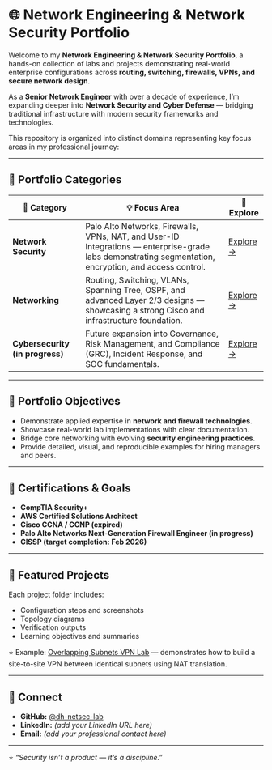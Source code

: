 # 🌐 Network Engineering & Network Security Portfolio

Welcome to my **Network Engineering & Network Security Portfolio**, a hands-on collection of labs and projects demonstrating real-world enterprise configurations across **routing, switching, firewalls, VPNs, and secure network design**.

As a **Senior Network Engineer** with over a decade of experience, I’m expanding deeper into **Network Security and Cyber Defense** — bridging traditional infrastructure with modern security frameworks and technologies.

This repository is organized into distinct domains representing key focus areas in my professional journey:  

---

## 📂 Portfolio Categories

| 📁 **Category** | 💡 **Focus Area** | 🔗 **Explore** |
|------------------|------------------|----------------|
| **Network Security** | Palo Alto Networks, Firewalls, VPNs, NAT, and User-ID Integrations — enterprise-grade labs demonstrating segmentation, encryption, and access control. | [Explore →](./network-security/) |
| **Networking** | Routing, Switching, VLANs, Spanning Tree, OSPF, and advanced Layer 2/3 designs — showcasing a strong Cisco and infrastructure foundation. | [Explore →](./networking/) |
| **Cybersecurity (in progress)** | Future expansion into Governance, Risk Management, and Compliance (GRC), Incident Response, and SOC fundamentals. | [Explore →](./cybersecurity/) |

---

## 🧠 Portfolio Objectives
- Demonstrate applied expertise in **network and firewall technologies**.  
- Showcase real-world lab implementations with clear documentation.  
- Bridge core networking with evolving **security engineering practices**.  
- Provide detailed, visual, and reproducible examples for hiring managers and peers.

---

## 🧾 Certifications & Goals
- **CompTIA Security+**  
- **AWS Certified Solutions Architect**  
- **Cisco CCNA / CCNP (expired)**  
- **Palo Alto Networks Next-Generation Firewall Engineer (in progress)**  
- **CISSP (target completion: Feb 2026)**  

---

## 🧱 Featured Projects
Each project folder includes:
- Configuration steps and screenshots  
- Topology diagrams  
- Verification outputs  
- Learning objectives and summaries  

⭐ Example: [Overlapping Subnets VPN Lab](./network-security/palo-alto-overlapping-subnet-lab/) — demonstrates how to build a site-to-site VPN between identical subnets using NAT translation.

---

## 🧷 Connect
- **GitHub:** [@dh-netsec-lab](https://github.com/dh-netsec-lab)  
- **LinkedIn:** *(add your LinkedIn URL here)*  
- **Email:** *(add your professional contact here)*  

---

⭐ *“Security isn’t a product — it’s a discipline.”*
